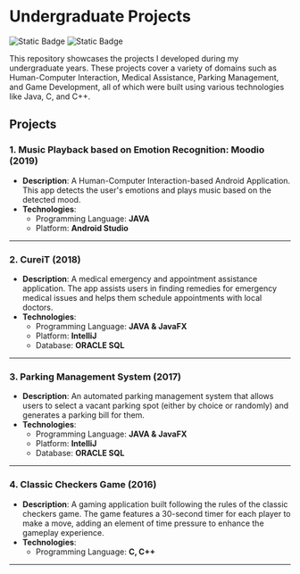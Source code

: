 # Undergraduate Projects
![Static Badge](https://img.shields.io/badge/Programming_Language-JAVA-blue?style=for-the-badge&labelColor=black)
![Static Badge](https://img.shields.io/badge/C%2B%2B-green?style=for-the-badge&logo=C%2B%2B&labelColor=purple)

This repository showcases the projects I developed during my undergraduate years. These projects cover a variety of domains such as Human-Computer Interaction, Medical Assistance, Parking Management, and Game Development, all of which were built using various technologies like Java, C, and C++.

## Projects

### 1. **Music Playback based on Emotion Recognition: Moodio (2019)**
- **Description**: A Human-Computer Interaction-based Android Application. This app detects the user's emotions and plays music based on the detected mood.
- **Technologies**: 
  - Programming Language: **JAVA**
  - Platform: **Android Studio**

---

### 2. **CureiT (2018)**
- **Description**: A medical emergency and appointment assistance application. The app assists users in finding remedies for emergency medical issues and helps them schedule appointments with local doctors.
- **Technologies**:
  - Programming Language: **JAVA & JavaFX**
  - Platform: **IntelliJ**
  - Database: **ORACLE SQL**

---

### 3. **Parking Management System (2017)**
- **Description**: An automated parking management system that allows users to select a vacant parking spot (either by choice or randomly) and generates a parking bill for them.
- **Technologies**:
  - Programming Language: **JAVA & JavaFX**
  - Platform: **IntelliJ**
  - Database: **ORACLE SQL**

---

### 4. **Classic Checkers Game (2016)**
- **Description**: A gaming application built following the rules of the classic checkers game. The game features a 30-second timer for each player to make a move, adding an element of time pressure to enhance the gameplay experience.
- **Technologies**:
  - Programming Language: **C, C++**

---


